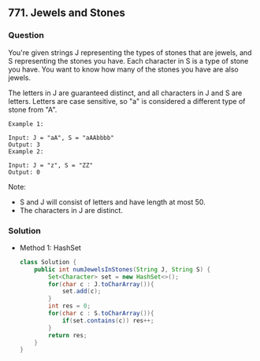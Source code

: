 ## 771. Jewels and Stones

### Question
You're given strings J representing the types of stones that are jewels, and S representing the stones you have.  Each character in S is a type of stone you have.  You want to know how many of the stones you have are also jewels.

The letters in J are guaranteed distinct, and all characters in J and S are letters. Letters are case sensitive, so "a" is considered a different type of stone from "A".

```
Example 1:

Input: J = "aA", S = "aAAbbbb"
Output: 3
Example 2:

Input: J = "z", S = "ZZ"
Output: 0
```

Note:
* S and J will consist of letters and have length at most 50.
* The characters in J are distinct.

### Solution
* Method 1: HashSet
  ```Java
  class Solution {
      public int numJewelsInStones(String J, String S) {
          Set<Character> set = new HashSet<>();
          for(char c : J.toCharArray()){
              set.add(c);
          }
          int res = 0;
          for(char c : S.toCharArray()){
              if(set.contains(c)) res++;
          }
          return res;
      }
  }
  ```
